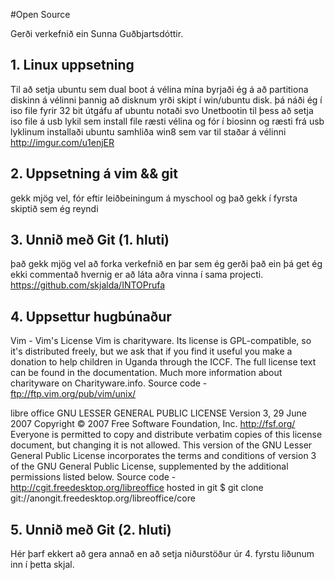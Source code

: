 #Open Source

Gerði verkefnið ein 
Sunna Guðbjartsdóttir.

## 1. Linux uppsetning

Til að setja ubuntu sem dual boot á vélina mína byrjaði ég á að partitiona diskinn á vélinni þannig að disknum yrði skipt í win/ubuntu disk. þá náði ég í iso file fyrir 32 bit útgáfu af ubuntu 
notaði svo Unetbootin til þess að setja iso file á usb lykil sem install file
ræsti vélina og fór í biosinn og ræsti frá usb lyklinum
installaði ubuntu samhliða win8 sem var til staðar á vélinni
<http://imgur.com/u1enjER>


## 2. Uppsetning á vim && git

gekk mjög vel, fór eftir leiðbeiningum á myschool og það gekk í fyrsta skiptið sem ég reyndi 
## 3. Unnið með Git (1. hluti)

það gekk mjög vel að forka verkefnið en þar sem ég gerði það ein þá get ég ekki commentað hvernig er að láta aðra vinna í sama projecti.
https://github.com/skjalda/INTOPrufa

## 4. Uppsettur hugbúnaður

Vim  - Vim's License
Vim is charityware. Its license is GPL-compatible, so it's distributed freely, but we ask that if you find it useful you make a donation to help children in Uganda through the ICCF. The full license text can be found in the documentation. Much more information about charityware on Charityware.info. 
Source code - ftp://ftp.vim.org/pub/vim/unix/

libre office 
GNU LESSER GENERAL PUBLIC LICENSE
Version 3, 29 June 2007
Copyright © 2007 Free Software Foundation, Inc. <http://fsf.org/>
Everyone is permitted to copy and distribute verbatim copies of this license document, but changing it is not allowed.
This version of the GNU Lesser General Public License incorporates the terms and conditions of version 3 of the GNU General Public License, supplemented by the additional permissions listed below.
Source code - http://cgit.freedesktop.org/libreoffice  hosted in git $ git clone git://anongit.freedesktop.org/libreoffice/core


## 5. Unnið með Git (2. hluti)

Hér þarf ekkert að gera annað en að setja niðurstöður úr 4. fyrstu liðunum inn í þetta skjal.
